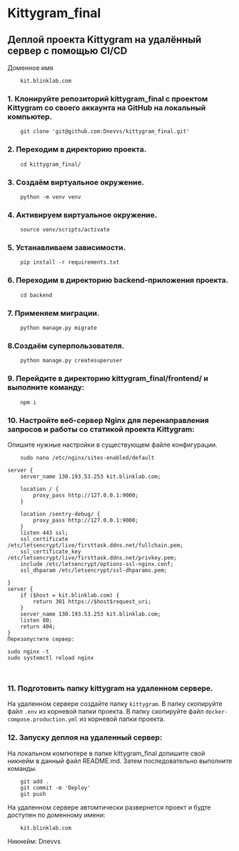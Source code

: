 # Kittygram_final   
## **Деплой проекта Kittygram на удалённый сервер c помощью CI/CD**

Доменное имя
```
    kit.blinklab.com
```
### 1.	Клонируйте репозиторий kittygram_final с проектом Kittygram со своего аккаунта на GitHub на локальный компьютер.

```
    git clone 'git@github.com:Dnevvs/kittygram_final.git'
```
### 2. Переходим в директорию проекта.

```
    cd kittygram_final/
```
### 3. Создаём виртуальное окружение.
```
    python -m venv venv
```
### 4. Активируем виртуальное окружение.
```
    source venv/scripts/activate
```
### 5. Устанавливаем зависимости.
```
    pip install -r requirements.txt
```
### 6. Переходим в директорию backend-приложения проекта.
```
	cd backend
```
### 7. Применяем миграции.
```
	python manage.py migrate
```
### 8.Создаём суперпользователя.
```
    python manage.py createsuperuser
```
### 9. Перейдите в директорию kittygram_final/frontend/ и выполните команду:
```
	npm i 
```
### 10.	Настройте веб-сервер Nginx для перенаправления запросов и работы со статикой проекта Kittygram: 
Опишите нужные настройки в существующем файле конфигурации.
```
    sudo nano /etc/nginx/sites-enabled/default 
```
```
server {
    server_name 130.193.53.253 kit.blinklab.com;

    location / {
        proxy_pass http://127.0.0.1:9000;
    }

    location /sentry-debug/ {
        proxy_pass http://127.0.0.1:9000;
    }
    listen 443 ssl;
    ssl_certificate /etc/letsencrypt/live/firsttask.ddns.net/fullchain.pem;
    ssl_certificate_key /etc/letsencrypt/live/firsttask.ddns.net/privkey.pem;
    include /etc/letsencrypt/options-ssl-nginx.conf;
    ssl_dhparam /etc/letsencrypt/ssl-dhparams.pem;

}
server {
    if ($host = kit.blinklab.com) {
        return 301 https://$host$request_uri;
    }
    server_name 130.193.53.253 kit.blinklab.com;
    listen 80;
    return 404;
}
Перезапустите сервер:
```    
    sudo nginx -t
    sudo systemctl reload nginx 
```    ```
### 11. Подготовить папку kittygram на удаленном сервере.
На удаленном сервере создайте папку ```kittygram```.
В папку скопируйте файл ```.env``` из корневой папки проекта.
В папку скопируйте файл ```docker-compose.production.yml``` из корневой папки проекта.
### 12. Запуску деплоя на удаленный сервер:
На локальном компютере в папке kittygram_final допишите свой никнейм в данный файл README.md.
Затем последовательно выполните команды.
```
    git add .
    git commit -m 'Deploy'
    git push
```
На удаленном сервере автомтически развернется проект и будте доступен по доменному имени:
```
    kit.blinklab.com
```
Никнейм: Dnevvs
